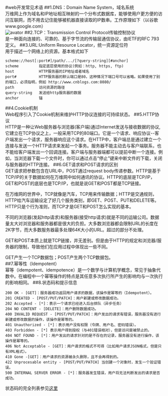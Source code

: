 #web开发常见术语
##1.DNS：Domain Name System，域名系统<br>
万维网上作为域名和IP地址相互映射的一个分布式数据库，能够使用户更方便的访问互联网，而不用去记住能够被机器直接读取的IP数串。工作原理如下（以谷歌www.google.com）<br>
![avator](/Users/liyan/Desktop/test/3.1.dns_hierachy.png)
##2.TCP：Transmission Control Protocol传输控制协议<br>
是一种面向连接的、可靠的、基于字节流的传输层通信协议，由IETF的RFC 793定义。
##3.URL:Uniform Resource Locator，统一资源定位符<br>
用于描述一个网络上的资源。基本格式如下<br>
```
scheme://host[:port#]/path/.../[?query-string][#anchor]
scheme         指定底层使用的协议(例如：http, https, ftp)
host           HTTP服务器的IP地址或者域名
port#          HTTP服务器的默认端口是80，这种情况下端口号可以省略。如果使用了别的端口，必须指明，例如 http://www.cnblogs.com:8080/
path           访问资源的路径
query-string   发送给http服务器的数据
anchor         锚
```

##4.Cookie机制<br>
Web程序引入了Cookie机制来维护HTTP协议连接的可持续状态。
##5.HTTP协议<br>
HTTP是一种让Web服务器与浏览器(客户端)通过Internet发送与接收数据的协议,它建立在TCP协议之上，一般采用TCP的80端口。它是一个请求、响应协议--客户端发出一个请求，服务器响应这个请求。在HTTP中，客户端总是通过建立一个连接与发送一个HTTP请求来发起一个事务。服务器不能主动去与客户端联系，也不能给客户端发出一个回调连接。客户端与服务器端都可以提前中断一个连接。例如，当浏览器下载一个文件时，你可以通过点击“停止”键来中断文件的下载，关闭与服务器的HTTP连接。
##6.GET请求和POST请求的区别<br>
GET请求把参数包含在URL中，POST通过request body传递参数。HTTP是基于TCP/IP的关于数据如何在万维网中如何通讯的协议。HTTP的底层是TCP/IP，GET和POST的底层也是TCP/IP，也就是说GET和POST都是TCP链接。<br>

在万维网的世界中，TCP就像是汽车，TCP用来传输数据；HTTP是交通规则，HTTP给汽车运输设定了好几个服务类别，即GET、POST、PUT和DELETE等。HTTP只是个行为准则，而TCP才是GET和POST怎么实现的基本。<br>

不同的浏览器(发起http请求)和服务器(接受http请求)就是不同的运输公司。数据量太大对浏览器和服务器都是很大的负担。大多数浏览器都会限制URL的长度在2K字节，而大多数服务器最多处理64K大小的URL。超过的部分不处理。<br>

GET和POST本质上就是TCP链接，并无差别。但是由于HTTP的规定和浏览器/服务器的限制，导致他们在应用过程中体现出一些不同。<br>

GET产生一个TCP数据包；POST产生两个TCP数据包。<br>
##7.幂等性（Idempotent）<br>
幂等（idempotent、idempotence）是一个数学与计算机学概念，常见于抽象代数中。在编程中一个幂等操作的特点是其任意多次执行所产生的影响均与一次执行的影响相同。
##8.状态码和提示信息<br>
```
200 OK - [GET]：服务器成功返回用户请求的数据，该操作是幂等的（Idempotent）。
201 CREATED - [POST/PUT/PATCH]：用户新建或修改数据成功。
202 Accepted - [*]：表示一个请求已经进入后台排队（异步任务）
204 NO CONTENT - [DELETE]：用户删除数据成功。
400 INVALID REQUEST - [POST/PUT/PATCH]：用户发出的请求有错误，服务器没有进行新建或修改数据的操作，该操作是幂等的。
401 Unauthorized - [*]：表示用户没有权限（令牌、用户名、密码错误）。
403 Forbidden - [*] 表示用户得到授权（与401错误相对），但是访问是被禁止的。
404 NOT FOUND - [*]：用户发出的请求针对的是不存在的记录，服务器没有进行操作，该操作是幂等的。
406 Not Acceptable - [GET]：用户请求的格式不可得（比如用户请求JSON格式，但是只有XML格式）。
410 Gone -[GET]：用户请求的资源被永久删除，且不会再得到的。
422 Unprocesable entity - [POST/PUT/PATCH] 当创建一个对象时，发生一个验证错误。
500 INTERNAL SERVER ERROR - [*]：服务器发生错误，用户将无法判断发出的请求是否成功。
```
状态码的完全列表参见[这里](https://www.w3.org/Protocols/rfc2616/rfc2616-sec10.html)






